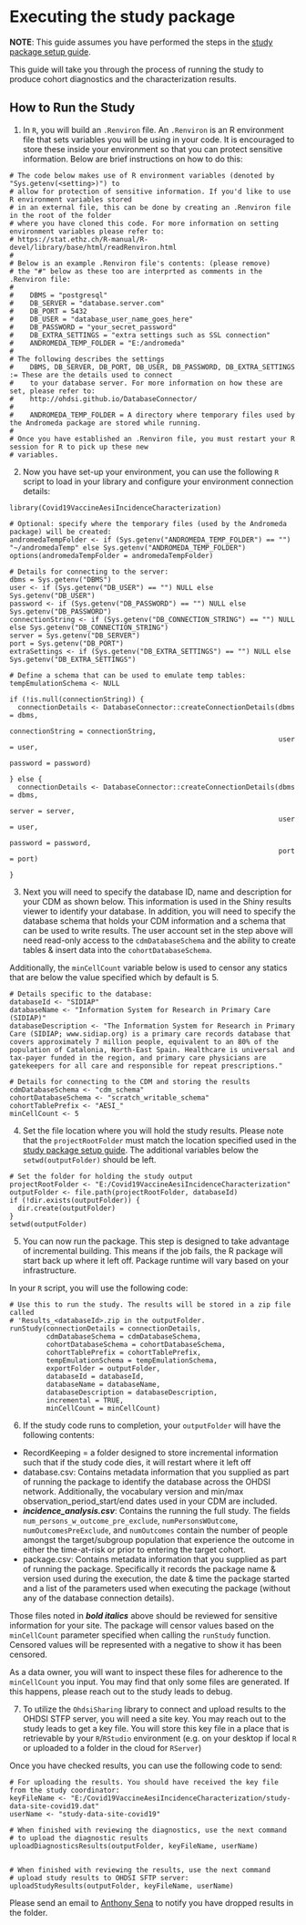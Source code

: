 Executing the study package
===========================================================================================

**NOTE**: This guide assumes you have performed the steps in the [study package setup guide](STUDY-PACKAGE-SETUP.md). 

This guide will take you through the process of running the study to produce cohort diagnostics and the characterization results. 

## How to Run the Study
1. In `R`, you will build an `.Renviron` file. An `.Renviron` is an R environment file that sets variables you will be using in your code. It is encouraged to store these inside your environment so that you can protect sensitive information. Below are brief instructions on how to do this:

````
# The code below makes use of R environment variables (denoted by "Sys.getenv(<setting>)") to 
# allow for protection of sensitive information. If you'd like to use R environment variables stored
# in an external file, this can be done by creating an .Renviron file in the root of the folder
# where you have cloned this code. For more information on setting environment variables please refer to: 
# https://stat.ethz.ch/R-manual/R-devel/library/base/html/readRenviron.html
#
# Below is an example .Renviron file's contents: (please remove)
# the "#" below as these too are interprted as comments in the .Renviron file:
#
#    DBMS = "postgresql"
#    DB_SERVER = "database.server.com"
#    DB_PORT = 5432
#    DB_USER = "database_user_name_goes_here"
#    DB_PASSWORD = "your_secret_password"
#    DB_EXTRA_SETTINGS = "extra settings such as SSL connection"
#    ANDROMEDA_TEMP_FOLDER = "E:/andromeda"
#
# The following describes the settings
#    DBMS, DB_SERVER, DB_PORT, DB_USER, DB_PASSWORD, DB_EXTRA_SETTINGS := These are the details used to connect
#    to your database server. For more information on how these are set, please refer to:
#    http://ohdsi.github.io/DatabaseConnector/
#
#    ANDROMEDA_TEMP_FOLDER = A directory where temporary files used by the Andromeda package are stored while running.
#
# Once you have established an .Renviron file, you must restart your R session for R to pick up these new
# variables. 
````

2. Now you have set-up your environment, you can use the following `R` script to load in your library and configure your environment connection details:

```
library(Covid19VaccineAesiIncidenceCharacterization)

# Optional: specify where the temporary files (used by the Andromeda package) will be created:
andromedaTempFolder <- if (Sys.getenv("ANDROMEDA_TEMP_FOLDER") == "") "~/andromedaTemp" else Sys.getenv("ANDROMEDA_TEMP_FOLDER")
options(andromedaTempFolder = andromedaTempFolder)

# Details for connecting to the server:
dbms = Sys.getenv("DBMS")
user <- if (Sys.getenv("DB_USER") == "") NULL else Sys.getenv("DB_USER")
password <- if (Sys.getenv("DB_PASSWORD") == "") NULL else Sys.getenv("DB_PASSWORD")
connectionString <- if (Sys.getenv("DB_CONNECTION_STRING") == "") NULL else Sys.getenv("DB_CONNECTION_STRING")
server = Sys.getenv("DB_SERVER")
port = Sys.getenv("DB_PORT")
extraSettings <- if (Sys.getenv("DB_EXTRA_SETTINGS") == "") NULL else Sys.getenv("DB_EXTRA_SETTINGS")

# Define a schema that can be used to emulate temp tables:
tempEmulationSchema <- NULL

if (!is.null(connectionString)) {
  connectionDetails <- DatabaseConnector::createConnectionDetails(dbms = dbms,
                                                                  connectionString = connectionString,
                                                                  user = user,
                                                                  password = password)
  
} else {
  connectionDetails <- DatabaseConnector::createConnectionDetails(dbms = dbms,
                                                                  server = server,
                                                                  user = user,
                                                                  password = password,
                                                                  port = port)
  
}

````

3. Next you will need to specify the database ID, name and description for your CDM as shown below. This information is used in the Shiny results viewer to identify your database. In addition, you will need to specify the database schema that holds your CDM information and a schema that can be used to write results. The user account set in the step above will need read-only access to the `cdmDatabaseSchema` and the ability to create tables & insert data into the `cohortDatabaseSchema`.

Additionally, the `minCellCount` variable below is used to censor any statics that are below the value specified which by default is 5.

````
# Details specific to the database:
databaseId <- "SIDIAP"
databaseName <- "Information System for Research in Primary Care (SIDIAP)"
databaseDescription <- "The Information System for Research in Primary Care (SIDIAP; www.sidiap.org) is a primary care records database that covers approximately 7 million people, equivalent to an 80% of the population of Catalonia, North-East Spain. Healthcare is universal and tax-payer funded in the region, and primary care physicians are gatekeepers for all care and responsible for repeat prescriptions."

# Details for connecting to the CDM and storing the results
cdmDatabaseSchema <- "cdm_schema"
cohortDatabaseSchema <- "scratch_writable_schema"
cohortTablePrefix <- "AESI_"
minCellCount <- 5

````

4. Set the file location where you will hold the study results. Please note that the `projectRootFolder` must match the location specified used in the [study package setup guide](STUDY-PACKAGE-SETUP.md). The additional variables below the `setwd(outputFolder)` should be left.

````
# Set the folder for holding the study output
projectRootFolder <- "E:/Covid19VaccineAesiIncidenceCharacterization"
outputFolder <- file.path(projectRootFolder, databaseId)
if (!dir.exists(outputFolder)) {
  dir.create(outputFolder)
}
setwd(outputFolder)
````

5. You can now run the package. This step is designed to take advantage of incremental building. This means if the job fails, the R package will start back up where it left off. Package runtime will vary based on your infrastructure.

In your `R` script, you will use the following code:
````
# Use this to run the study. The results will be stored in a zip file called
# 'Results_<databaseId>.zip in the outputFolder.
runStudy(connectionDetails = connectionDetails,
         cdmDatabaseSchema = cdmDatabaseSchema,
         cohortDatabaseSchema = cohortDatabaseSchema,
         cohortTablePrefix = cohortTablePrefix,
         tempEmulationSchema = tempEmulationSchema,
         exportFolder = outputFolder,
         databaseId = databaseId,
         databaseName = databaseName,
         databaseDescription = databaseDescription,
         incremental = TRUE,
         minCellCount = minCellCount)
````

6. If the study code runs to completion, your `outputFolder` will have the following contents:
- RecordKeeping = a folder designed to store incremental information such that if the study code dies, it will restart where it left off
- database.csv: Contains metadata information that you supplied as part of running the package to identify the database across the OHDSI network. Additionally, the vocabulary version and min/max observation_period_start/end dates used in your CDM are included.
- _**incidence_analysis.csv**_: Contains the running the full study. The fields `num_persons_w_outcome_pre_exclude`, `numPersonsWOutcome`, `numOutcomesPreExclude`, and `numOutcomes` contain the number of people amongst the target/subgroup population that experience the outcome in either the time-at-risk or prior to entering the target cohort.
- package.csv: Contains metadata information that you supplied as part of running the package. Specifically it records the package name & version used during the execution, the date & time the package started and a list of the parameters used when executing the package (without any of the database connection details).

Those files noted in **_bold italics_** above should be reviewed for sensitive information for your site. The package will censor values based on the `minCellCount` parameter specified when calling the `runStudy` function. Censored values will be represented with a negative to show it has been censored. 

As a data owner, you will want to inspect these files for adherence to the `minCellCount` you input. You may find that only some files are generated. If this happens, please reach out to the study leads to debug. 

7. To utilize the `OhdsiSharing` library to connect and upload results to the OHDSI STFP server, you will need a site key. You may reach out to the study leads to get a key file. You will store this key file in a place that is retrievable by your `R`/`RStudio` environment (e.g. on your desktop if local `R` or uploaded to a folder in the cloud for `RServer`)

Once you have checked results, you can use the following code to send:
````
# For uploading the results. You should have received the key file from the study coordinator:
keyFileName <- "E:/Covid19VaccineAesiIncidenceCharacterization/study-data-site-covid19.dat"
userName <- "study-data-site-covid19"

# When finished with reviewing the diagnostics, use the next command
# to upload the diagnostic results
uploadDiagnosticsResults(outputFolder, keyFileName, userName)


# When finished with reviewing the results, use the next command
# upload study results to OHDSI SFTP server:
uploadStudyResults(outputFolder, keyFileName, userName)
````

Please send an email to [Anthony Sena](mailto:asena5@its.jnj.com) to notify you have dropped results in the folder.
